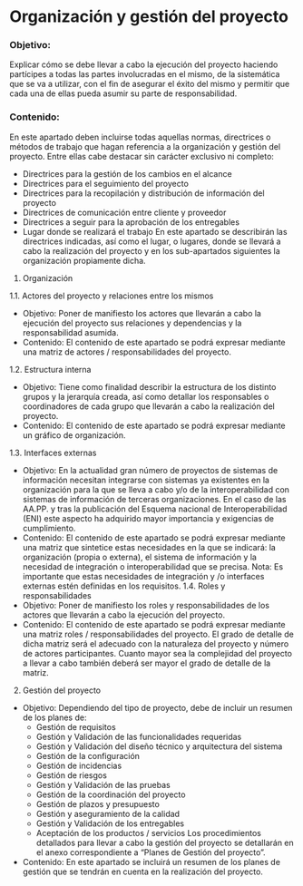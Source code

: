 # Organización y gestión del proyecto
### Objetivo: 
Explicar cómo se debe llevar a cabo la ejecución del proyecto haciendo partícipes a todas las partes involucradas en el mismo, de la sistemática que se va a utilizar, con el fin de asegurar el éxito del mismo y permitir que cada una de ellas pueda asumir su parte de responsabilidad.
### Contenido: 
En este apartado deben incluirse todas aquellas normas, directrices o métodos de trabajo que hagan referencia a la organización y gestión del proyecto. Entre ellas cabe destacar sin carácter exclusivo ni completo:
- Directrices para la gestión de los cambios en el alcance
- Directrices para el seguimiento del proyecto
- Directrices para la recopilación y distribución de información del proyecto
- Directrices de comunicación entre cliente y proveedor
- Directrices a seguir para la aprobación de los entregables
- Lugar donde se realizará el trabajo
En este apartado se describirán las directrices indicadas, así como el lugar, o lugares,
donde se llevará a cabo la realización del proyecto y en los sub-apartados siguientes la
organización propiamente dicha. 

1. Organización

1.1. Actores del proyecto y relaciones entre los mismos
* Objetivo: Poner de manifiesto los actores que llevarán a cabo la ejecución del proyecto sus relaciones y dependencias y la responsabilidad asumida.
* Contenido: El contenido de este apartado se podrá expresar mediante una matriz de actores / responsabilidades del proyecto.

1.2. Estructura interna
* Objetivo: Tiene como finalidad describir la estructura de los distinto grupos y la jerarquía creada, así como detallar los responsables o coordinadores de cada grupo que llevarán a cabo la realización del proyecto.
* Contenido: El contenido de este apartado se podrá expresar mediante un gráfico de organización.

1.3. Interfaces externas
* Objetivo: En la actualidad gran número de proyectos de sistemas de información necesitan integrarse con sistemas ya existentes en la organización para la que se lleva a cabo y/o de la interoperabilidad con sistemas de información de terceras organizaciones.
En el caso de las AA.PP. y tras la publicación del Esquema nacional de Interoperabilidad (ENI) este aspecto ha adquirido mayor importancia y exigencias de cumplimiento.
* Contenido: El contenido de este apartado se podrá expresar mediante una matriz que sintetice estas necesidades en la que se indicará: la organización (propia o externa), el sistema de información y la necesidad de integración o interoperabilidad que se precisa.
Nota: Es importante que estas necesidades de integración y /o interfaces externas estén
definidas en los requisitos.
1.4. Roles y responsabilidades
* Objetivo: Poner de manifiesto los roles y responsabilidades de los actores que llevarán a cabo la ejecución del proyecto.
* Contenido: El contenido de este apartado se podrá expresar mediante una matriz roles /
responsabilidades del proyecto. El grado de detalle de dicha matriz será el adecuado con
la naturaleza del proyecto y número de actores participantes. Cuanto mayor sea la
complejidad del proyecto a llevar a cabo también deberá ser mayor el grado de detalle de la matriz.
2. Gestión del proyecto
* Objetivo: Dependiendo del tipo de proyecto, debe de incluir un resumen de los planes de:
  - Gestión de requisitos
  - Gestión y Validación de las funcionalidades requeridas
  - Gestión y Validación del diseño técnico y arquitectura del sistema
  - Gestión de la configuración
  - Gestión de incidencias
  - Gestión de riesgos
  - Gestión y Validación de las pruebas
  - Gestión de la coordinación del proyecto
  - Gestión de plazos y presupuesto
  - Gestión y aseguramiento de la calidad
  - Gestión y Validación de los entregables
  - Aceptación de los productos / servicios
Los procedimientos detallados para llevar a cabo la gestión del proyecto se detallarán en el anexo correspondiente a “Planes de Gestión del proyecto”.
* Contenido: En este apartado se incluirá un resumen de los planes de gestión que se tendrán en cuenta en la realización del proyecto. 
